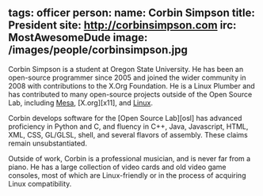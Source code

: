 tags: officer
person:
    name: Corbin Simpson
    title: President
    site: http://corbinsimpson.com
    irc: MostAwesomeDude
    image: /images/people/corbinsimpson.jpg
---
Corbin Simpson is a student at Oregon State University. He has been an
open-source programmer since 2005 and joined the wider community in 2008 with
contributions to the X.Org Foundation. He is a Linux Plumber and has
contributed to many open-source projects outside of the Open Source Lab,
including [Mesa][], [X.org][x11], and [Linux][].

Corbin develops software for the [Open Source Lab][osl] has advanced
proficiency in Python and C, and fluency in C++, Java, Javascript, HTML, XML,
CSS, GL/GLSL, shell, and several flavors of assembly.  These claims remain
unsubstantiated.

Outside of work, Corbin is a professional musician, and is never far from a
piano. He has a large collection of video cards and old video game consoles,
most of which are Linux-friendly or in the process of acquiring Linux
compatibility.

[mesa]: 
[x11]:
[linux]:
[osl]:
